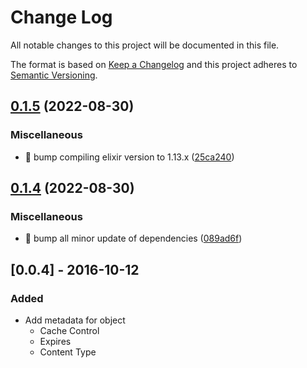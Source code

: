 # Change Log

All notable changes to this project will be documented in this file.

The format is based on [Keep a Changelog](http://keepachangelog.com/) 
and this project adheres to [Semantic Versioning](http://semver.org/).

## [0.1.5](https://github.com/shufo/cdn/compare/v0.1.4...v0.1.5) (2022-08-30)


### Miscellaneous

* 🤖 bump compiling elixir version to 1.13.x ([25ca240](https://github.com/shufo/cdn/commit/25ca240dae60aff6361cd52c76d6797847a94bcd))

## [0.1.4](https://github.com/shufo/cdn/compare/v0.1.3...v0.1.4) (2022-08-30)


### Miscellaneous

* 🤖 bump all minor update of dependencies ([089ad6f](https://github.com/shufo/cdn/commit/089ad6f0776303402406718785de0f11718e1330))

## [0.0.4] - 2016-10-12

### Added

- Add metadata for object
  - Cache Control
  - Expires
  - Content Type
